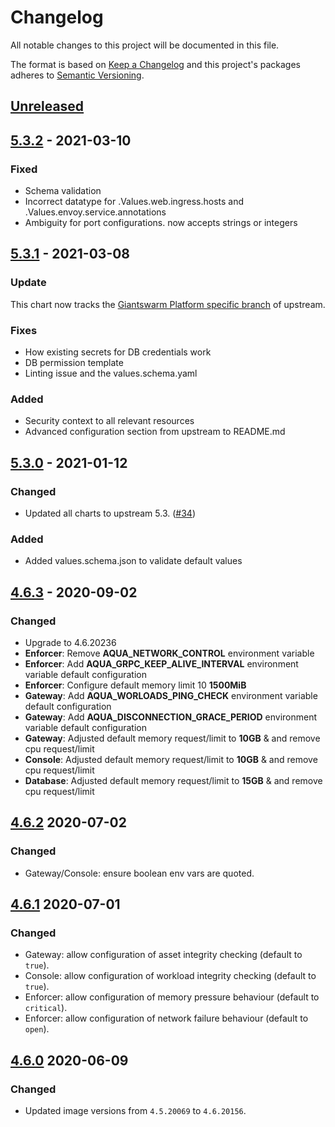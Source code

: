 # Changelog

All notable changes to this project will be documented in this file.

The format is based on [Keep a Changelog](http://keepachangelog.com/en/1.0.0/)
and this project's packages adheres to [Semantic Versioning](http://semver.org/spec/v2.0.0.html).

## [Unreleased]

## [5.3.2] - 2021-03-10

### Fixed

- Schema validation
- Incorrect datatype for .Values.web.ingress.hosts and .Values.envoy.service.annotations
- Ambiguity for port configurations. now accepts strings or integers

## [5.3.1] - 2021-03-08

### Update

This chart now tracks the [Giantswarm Platform specific branch](https://github.com/aquasecurity/aqua-helm/tree/5.3_Giant_Swarm) of upstream.

### Fixes

- How existing secrets for DB credentials work
- DB permission template
- Linting issue and the values.schema.yaml

### Added

- Security context to all relevant resources
- Advanced configuration section from upstream to README.md

## [5.3.0] - 2021-01-12

### Changed

- Updated all charts to upstream 5.3. ([#34](https://github.com/giantswarm/aqua-app/pull/34))

### Added

- Added values.schema.json to validate default values

## [4.6.3] - 2020-09-02

### Changed

- Upgrade to 4.6.20236 
- **Enforcer**: Remove **AQUA_NETWORK_CONTROL** environment variable
- **Enforcer**: Add **AQUA_GRPC_KEEP_ALIVE_INTERVAL** environment variable default configuration
- **Enforcer**: Configure default memory limit 10 **1500MiB**
- **Gateway**: Add **AQUA_WORLOADS_PING_CHECK** environment variable default configuration
- **Gateway**: Add **AQUA_DISCONNECTION_GRACE_PERIOD** environment variable default configuration
- **Gateway**: Adjusted default memory request/limit to **10GB** & and remove cpu request/limit
- **Console**: Adjusted default memory request/limit to **10GB** & and remove cpu request/limit
- **Database**: Adjusted default memory request/limit to **15GB** & and remove cpu request/limit

## [4.6.2] 2020-07-02

### Changed

- Gateway/Console: ensure boolean env vars are quoted.

## [4.6.1] 2020-07-01

### Changed

- Gateway: allow configuration of asset integrity checking (default to `true`).
- Console: allow configuration of workload integrity checking (default to `true`).
- Enforcer: allow configuration of memory pressure behaviour (default to `critical`).
- Enforcer: allow configuration of network failure behaviour (default to `open`).

## [4.6.0] 2020-06-09

### Changed

- Updated image versions from `4.5.20069` to `4.6.20156`.

[Unreleased]: https://github.com/giantswarm/aqua-app/compare/v5.3.2...HEAD
[5.3.2]: https://github.com/giantswarm/aqua-app/compare/v5.3.1...v5.3.2
[5.3.1]: https://github.com/giantswarm/aqua-app/compare/v5.3.0...v5.3.1
[5.3.0]: https://github.com/giantswarm/aqua-app/compare/v4.6.3...v5.3.0
[4.6.3]: https://github.com/giantswarm/aqua-app/compare/v4.6.2...v4.6.3
[4.6.2]: https://github.com/giantswarm/aqua-app/compare/v4.6.1...v4.6.2
[4.6.1]: https://github.com/giantswarm/aqua-app/compare/v4.6.0...v4.6.1
[4.6.0]: https://github.com/giantswarm/aqua-app/releases/tag/v4.6.0
